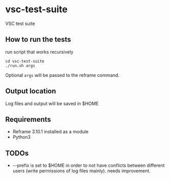 # vsc-test-suite
VSC test suite

## How to run the tests

run script that works recursively

```
cd vsc-test-suite
./run.sh args
```

Optional `args` will be passed to the reframe command.

## Output location

Log files and output will be saved in $HOME

## Requirements 

- Reframe 3.10.1 installed as a module
- Python3

## TODOs

- --prefix is set to $HOME in order to not have conflicts between different users (write permissions of log files mainly). needs improvement.
